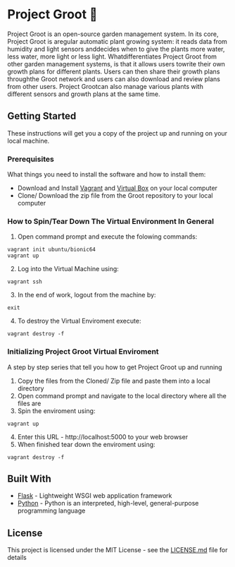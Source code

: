 # Project Groot 🌱

Project Groot is an open-source garden management system. In its core, Project Groot is aregular automatic plant growing system: it reads data from humidity and light sensors anddecides when to give the plants more water, less water, more light or less light. Whatdifferentiates Project Groot from other garden management systems, is that it allows users towrite their own growth plans for different plants. Users can then share their growth plans throughthe Groot network and users can also download and review plans from other users. Project Grootcan also manage various plants with different sensors and growth plans at the same time.

## Getting Started

These instructions will get you a copy of the project up and running on your local machine.

### Prerequisites

What things you need to install the software and how to install them:


  * Download and Install [Vagrant](https://www.vagrantup.com/) and [Virtual Box](https://www.virtualbox.org/) on your local computer
  * Clone/ Download the zip file from the Groot repository to your local computer
  
### How to Spin/Tear Down The Virtual Environment In General
1. Open command prompt and execute the folowing commands:
```
vagrant init ubuntu/bionic64
vagrant up
```
2. Log into the Virtual Machine using:
```
vagrant ssh
```
3. In the end of work, logout from the machine by:
```
exit
```
4. To destroy the Virtual Enviroment execute:
```
vagrant destroy -f
```

### Initializing Project Groot Virtual Enviroment

A step by step series that tell you how to get Project Groot up and running

1. Copy the files from the Cloned/ Zip file and paste them into a local directory
2. Open command prompt and navigate to the local directory where all the files are
3. Spin the enviroment using:
  ```vagrant
  vagrant up
  ```
4. Enter this URL - http://localhost:5000 to your web browser
5. When finished tear down the enviroment using:
  ```vagrant
  vagrant destroy -f
  ```

## Built With

* [Flask](https://palletsprojects.com/p/flask/) - Lightweight WSGI web application framework
* [Python](https://www.python.org/) - Python is an interpreted, high-level, general-purpose programming language

## License

This project is licensed under the MIT License - see the [LICENSE.md](LICENSE.md) file for details
